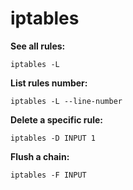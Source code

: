 # iptables

**See all rules:**
```
iptables -L
```

**List rules number:**
```
iptables -L --line-number
```

**Delete a specific rule:**
```
iptables -D INPUT 1
```

**Flush a chain:**
```
iptables -F INPUT
```

